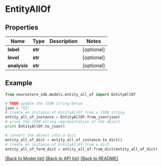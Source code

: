# EntityAllOf


## Properties
Name | Type | Description | Notes
------------ | ------------- | ------------- | -------------
**label** | **str** |  | [optional] 
**level** | **str** |  | [optional] 
**analysis** | **str** |  | [optional] 

## Example

```python
from neurostore_sdk.models.entity_all_of import EntityAllOf

# TODO update the JSON string below
json = "{}"
# create an instance of EntityAllOf from a JSON string
entity_all_of_instance = EntityAllOf.from_json(json)
# print the JSON string representation of the object
print EntityAllOf.to_json()

# convert the object into a dict
entity_all_of_dict = entity_all_of_instance.to_dict()
# create an instance of EntityAllOf from a dict
entity_all_of_form_dict = entity_all_of.from_dict(entity_all_of_dict)
```
[[Back to Model list]](../README.md#documentation-for-models) [[Back to API list]](../README.md#documentation-for-api-endpoints) [[Back to README]](../README.md)



